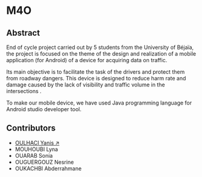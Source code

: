 # M4O

## Abstract

End of cycle project carried out by 5 students from the University of Béjaïa,
the project is focused on the theme of the design and realization of a
mobile application (for Android) of a device for acquiring data on traffic.

Its main objective is to facilitate the task of the drivers and protect them from roadway dangers. This device is designed
to reduce harm rate and damage caused by the lack of visibility and traffic volume in the
intersections .

To make our mobile
device, we have used Java programming language for Android studio developer tool.

## Contributors
  * [OULHACI Yanis ↗️](https://www.linkedin.com/in/yanisoulhaci/)
  * MOUHOUBI Lyna
  * OUARAB Sonia
  * OUGUERGOUZ Nesrine 
  * OUKACHBI Abderrahmane
